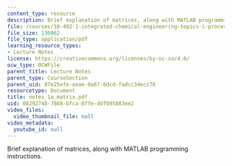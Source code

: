 ```yaml
---
content_type: resource
description: Brief explanation of matrices, along with MATLAB programming instructions.
file: /courses/10-492-1-integrated-chemical-engineering-topics-i-process-control-by-design-fall-2004/082927487868bfca8ffeddf095883ee2_notes_1a_matrix.pdf
file_size: 130962
file_type: application/pdf
learning_resource_types:
- Lecture Notes
license: https://creativecommons.org/licenses/by-nc-sa/4.0/
ocw_type: OCWFile
parent_title: Lecture Notes
parent_type: CourseSection
parent_uid: 87e25efe-aeae-0a67-6dcd-fadcc34ecc76
resourcetype: Document
title: notes_1a_matrix.pdf
uid: 08292748-7868-bfca-8ffe-ddf095883ee2
video_files:
  video_thumbnail_file: null
video_metadata:
  youtube_id: null
---
```

Brief explanation of matrices, along with MATLAB programming instructions.